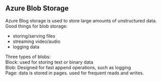 ## Azure Blob Storage
Azure Blog storage is used to store large amounts of unstructured data.
Good things for blob storage:  
- storing/serving files
- streaming video/audio
- logging data

Three types of blobs:  
Block: used for storing text or binary data  
Blob: Designed for fast append operations, such as logging  
Page: data is stored in pages. used for frequent reads and writes.  